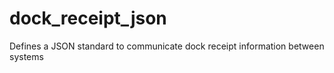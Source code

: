 # dock_receipt_json
Defines a JSON standard to communicate dock receipt information between systems
